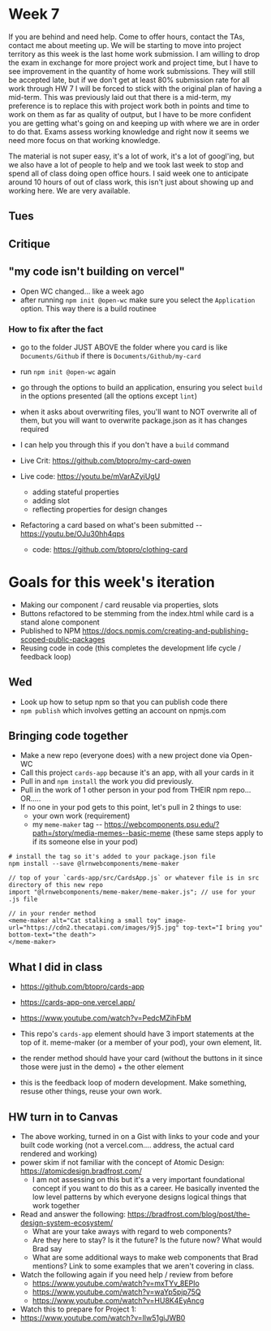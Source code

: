 # Week 7
If you are behind and need help. Come to offer hours, contact the TAs, contact me about meeting up. We will be starting to move into project territory as this week is the last home work submission.
I am willing to drop the exam in exchange for more project work and project time, but I have to see improvement in the quantity of home work submissions. They will still be accepted late, but if we
don't get at least 80% submission rate for all work through HW 7 I will be forced to stick with the original plan of having a mid-term. This was previously laid out that there is a mid-term, my preference is to replace this with project work both in points and time to work on them as far as quality of output, but I have to be more confident you are getting what's going on and keeping up with where we are in order to do that. Exams assess working knowledge and right now it seems we need more focus on that working knowledge.

The material is not super easy, it's a lot of work, it's a lot of googl'ing, but we also have a lot of people to help and we took last week to stop and spend all of class doing open office hours. I said week one to anticipate around 10 hours of out of class work, this isn't just about showing up and working here. We are very available.

## Tues

## Critique

## "my code isn't building on vercel"
- Open WC changed... like a week ago
- after running `npm init @open-wc` make sure you select the `Application` option. This way there is a build routinee
### How to fix after the fact
- go to the folder JUST ABOVE the folder where you card is like `Documents/Github` if there is `Documents/Github/my-card`
- run `npm init @open-wc` again
- go through the options to build an application, ensuring you select `build` in the options presented (all the options except `lint`)
- when it asks about overwriting files, you'll want to NOT overwrite all of them, but you will want to overwrite package.json as it has changes required
- I can help you through this if you don't have a `build` command

- Live Crit: https://github.com/btopro/my-card-owen
- Live code: https://youtu.be/mVarAZyiUgU
  - adding stateful properties
  - adding slot
  - reflecting properties for design changes
- Refactoring a card based on what's been submitted  -- https://youtu.be/OJu30hh4qps
  - code: https://github.com/btopro/clothing-card

# Goals for this week's iteration
- Making our component / card reusable via properties, slots
- Buttons refactored to be stemming from the index.html while card is a stand alone component
- Published to NPM https://docs.npmjs.com/creating-and-publishing-scoped-public-packages
- Reusing code in code (this completes the development life cycle / feedback loop)

## Wed
- Look up how to setup npm so that you can publish code there
- `npm publish` which involves getting an account on npmjs.com

## Bringing code together
- Make a new repo (everyone does) with a new project done  via Open-WC
- Call this project `cards-app` because it's an app, with all your cards in it
- Pull in and `npm install` the work you did previously.
- Pull in the work of 1 other person in your pod from THEIR npm repo... OR.....
- If no one in your pod gets to this point, let's  pull in 2 things to use:
  - your own work (requirement)
  - my `meme-maker` tag -- https://webcomponents.psu.edu/?path=/story/media-memes--basic-meme (these same steps apply to if its someone else in your pod)

```
# install the tag so it's added to your package.json file
npm install --save @lrnwebcomponents/meme-maker

// top of your `cards-app/src/CardsApp.js` or whatever file is in src directory of this new repo
import "@lrnwebcomponents/meme-maker/meme-maker.js"; // use for your .js file

// in your render method
<meme-maker alt="Cat stalking a small toy" image-url="https://cdn2.thecatapi.com/images/9j5.jpg" top-text="I bring you" bottom-text="the death">
</meme-maker>
```
## What I did in class
- https://github.com/btopro/cards-app
- https://cards-app-one.vercel.app/
- https://www.youtube.com/watch?v=PedcMZihFbM

- This repo's `cards-app` element should have 3 import statements at the top of it. meme-maker (or a member of your pod), your own element, lit.
- the render method should have your card (without the buttons in it since those were just in the demo) + the other element
- this is the  feedback loop of modern development. Make something, resuse other things, reuse your own work.

## HW turn in to Canvas
- The above working, turned in on a Gist with links to  your code and your built code working (not a vercel.com.... address, the actual card rendered and working)
- power skim if not familiar with the concept of Atomic Design: https://atomicdesign.bradfrost.com/
  - I am not assessing on this but it's a very important foundational concept if you want to do this as a career. He basically invented the low level patterns by which everyone designs logical things that work together
- Read and answer the following: https://bradfrost.com/blog/post/the-design-system-ecosystem/
  - What are your take aways with regard to web components?
  - Are they here to stay? Is it the future? Is the future now? What would Brad say
  - What are some additional ways to make web components that Brad mentions? Link to some examples that we aren't covering in class.
- Watch the following again if you need help / review from before
  - https://www.youtube.com/watch?v=mxTYv_8EPIo
  - https://www.youtube.com/watch?v=waYp5pjp75Q
  - https://www.youtube.com/watch?v=HU8K4EyAncg
- Watch this to prepare for Project 1:
- https://www.youtube.com/watch?v=Ilw51giJWB0
